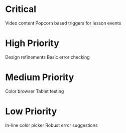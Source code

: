 Critical
========

Video content
Popcorn based triggers for lesson events

High Priority
=============

Design refinements
Basic error checking

Medium Priority
===============

Color browser
Tablet testing

Low Priority
============

In-line color picker
Robust error suggestions
